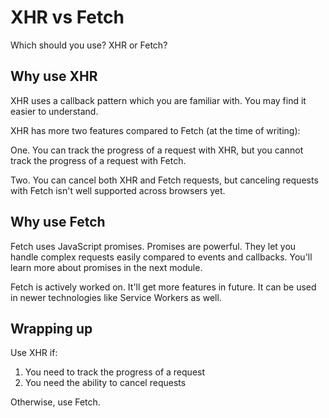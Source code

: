 # XHR vs Fetch

Which should you use? XHR or Fetch?

## Why use XHR

XHR uses a callback pattern which you are familiar with. You may find it easier to understand.

XHR has more two features compared to Fetch (at the time of writing):

One. You can track the progress of a request with XHR, but you cannot track the progress of a request with Fetch.

Two. You can cancel both XHR and Fetch requests, but canceling requests with Fetch isn't well supported across browsers yet.

## Why use Fetch

Fetch uses JavaScript promises. Promises are powerful. They let you handle complex requests easily compared to events and callbacks. You'll learn more about promises in the next module.

Fetch is actively worked on. It'll get more features in future. It can be used in newer technologies like Service Workers as well.

## Wrapping up

Use XHR if:

1. You need to track the progress of a request
2. You need the ability to cancel requests

Otherwise, use Fetch.

